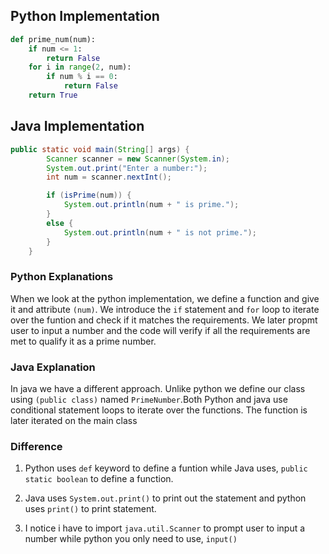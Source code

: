 ## Python Implementation

```python
def prime_num(num):
    if num <= 1:
        return False
    for i in range(2, num): 
        if num % i == 0:
            return False
    return True
```

## Java Implementation


```java
public static void main(String[] args) { 
        Scanner scanner = new Scanner(System.in);
        System.out.print("Enter a number:");
        int num = scanner.nextInt();

        if (isPrime(num)) {
            System.out.println(num + " is prime.");
        }
        else {
            System.out.println(num + " is not prime.");
        }
    }
```


### Python Explanations
 When we look at the python implementation, we define a function and give it and attribute `(num)`. We introduce the `if` statement and `for` loop to iterate over the funtion and check if it matches the requirements. We later propmt user to input a number and the code will verify if all the requirements are met to qualify it as a prime number. 



### Java Explanation

In java we have a different approach. Unlike python we define our class using `(public class)` named `PrimeNumber`.Both Python and java use conditional statement loops to iterate over the functions. The function is later iterated on the main class



### Difference

1. Python uses `def` keyword to define a funtion while Java uses, `public static boolean` to define a function.

2. Java uses `System.out.print()` to print out the statement and python uses `print()` to print statement.


3. I notice i have to import `java.util.Scanner` to prompt user to input a number while python you only need to use, `input()`